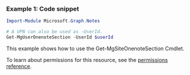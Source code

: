 ### Example 1: Code snippet

```powershellImport-Module Microsoft.Graph.Notes

# A UPN can also be used as -UserId.
Get-MgUserOnenoteSection -UserId $userId
```
This example shows how to use the Get-MgSiteOnenoteSection Cmdlet.
To learn about permissions for this resource, see the [permissions reference](/graph/permissions-reference).

